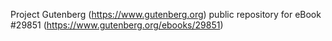 Project Gutenberg (https://www.gutenberg.org) public repository for eBook #29851 (https://www.gutenberg.org/ebooks/29851)
